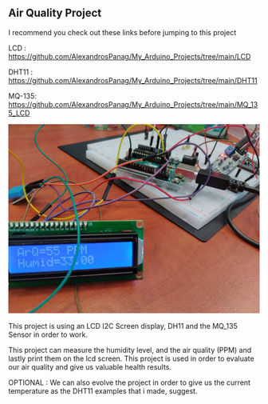 Air Quality Project
---------------------------

I recommend you check out these links before jumping to this project 

LCD : https://github.com/AlexandrosPanag/My_Arduino_Projects/tree/main/LCD

DHT11 : https://github.com/AlexandrosPanag/My_Arduino_Projects/tree/main/DHT11

MQ-135: https://github.com/AlexandrosPanag/My_Arduino_Projects/tree/main/MQ_135_LCD



![](https://raw.githubusercontent.com/AlexandrosPanag/My_Arduino_Projects/main/Air_Quality_Project/lab_result.jpg)

This project is using an LCD I2C Screen display, DH11  and the MQ_135 Sensor in order to work. 

This project can measure the humidity level, and the air quality (PPM) and lastly print them on the lcd screen. This project is used in order to evaluate our air quality and give us valuable health results.

OPTIONAL : We can also evolve the project in order to give us the current temperature as the DHT11 examples that i made, suggest.
